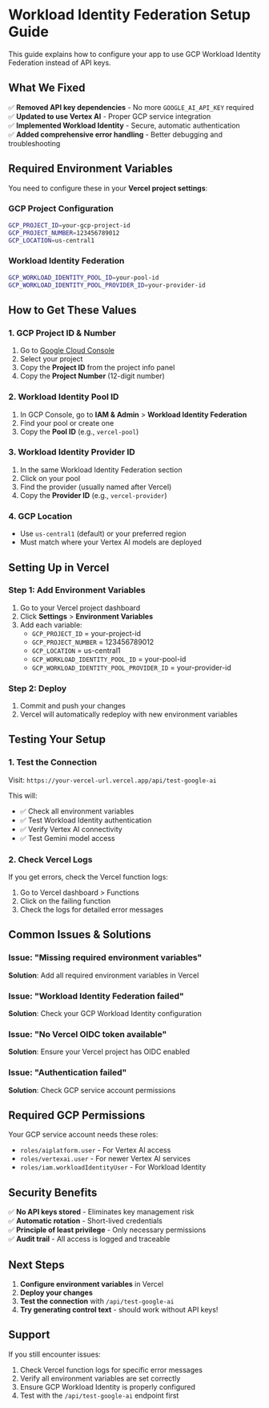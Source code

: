 # Workload Identity Federation Setup Guide

This guide explains how to configure your app to use GCP Workload Identity Federation instead of API keys.

## What We Fixed

✅ **Removed API key dependencies** - No more `GOOGLE_AI_API_KEY` required  
✅ **Updated to use Vertex AI** - Proper GCP service integration  
✅ **Implemented Workload Identity** - Secure, automatic authentication  
✅ **Added comprehensive error handling** - Better debugging and troubleshooting  

## Required Environment Variables

You need to configure these in your **Vercel project settings**:

### GCP Project Configuration
```bash
GCP_PROJECT_ID=your-gcp-project-id
GCP_PROJECT_NUMBER=123456789012
GCP_LOCATION=us-central1
```

### Workload Identity Federation
```bash
GCP_WORKLOAD_IDENTITY_POOL_ID=your-pool-id
GCP_WORKLOAD_IDENTITY_POOL_PROVIDER_ID=your-provider-id
```

## How to Get These Values

### 1. GCP Project ID & Number
1. Go to [Google Cloud Console](https://console.cloud.google.com/)
2. Select your project
3. Copy the **Project ID** from the project info panel
4. Copy the **Project Number** (12-digit number)

### 2. Workload Identity Pool ID
1. In GCP Console, go to **IAM & Admin** > **Workload Identity Federation**
2. Find your pool or create one
3. Copy the **Pool ID** (e.g., `vercel-pool`)

### 3. Workload Identity Provider ID
1. In the same Workload Identity Federation section
2. Click on your pool
3. Find the provider (usually named after Vercel)
4. Copy the **Provider ID** (e.g., `vercel-provider`)

### 4. GCP Location
- Use `us-central1` (default) or your preferred region
- Must match where your Vertex AI models are deployed

## Setting Up in Vercel

### Step 1: Add Environment Variables
1. Go to your Vercel project dashboard
2. Click **Settings** > **Environment Variables**
3. Add each variable:
   - `GCP_PROJECT_ID` = your-project-id
   - `GCP_PROJECT_NUMBER` = 123456789012
   - `GCP_LOCATION` = us-central1
   - `GCP_WORKLOAD_IDENTITY_POOL_ID` = your-pool-id
   - `GCP_WORKLOAD_IDENTITY_POOL_PROVIDER_ID` = your-provider-id

### Step 2: Deploy
1. Commit and push your changes
2. Vercel will automatically redeploy with new environment variables

## Testing Your Setup

### 1. Test the Connection
Visit: `https://your-vercel-url.vercel.app/api/test-google-ai`

This will:
- ✅ Check all environment variables
- ✅ Test Workload Identity authentication
- ✅ Verify Vertex AI connectivity
- ✅ Test Gemini model access

### 2. Check Vercel Logs
If you get errors, check the Vercel function logs:
1. Go to Vercel dashboard > Functions
2. Click on the failing function
3. Check the logs for detailed error messages

## Common Issues & Solutions

### Issue: "Missing required environment variables"
**Solution**: Add all required environment variables in Vercel

### Issue: "Workload Identity Federation failed"
**Solution**: Check your GCP Workload Identity configuration

### Issue: "No Vercel OIDC token available"
**Solution**: Ensure your Vercel project has OIDC enabled

### Issue: "Authentication failed"
**Solution**: Check GCP service account permissions

## Required GCP Permissions

Your GCP service account needs these roles:
- `roles/aiplatform.user` - For Vertex AI access
- `roles/vertexai.user` - For newer Vertex AI services
- `roles/iam.workloadIdentityUser` - For Workload Identity

## Security Benefits

✅ **No API keys stored** - Eliminates key management risk  
✅ **Automatic rotation** - Short-lived credentials  
✅ **Principle of least privilege** - Only necessary permissions  
✅ **Audit trail** - All access is logged and traceable  

## Next Steps

1. **Configure environment variables** in Vercel
2. **Deploy your changes**
3. **Test the connection** with `/api/test-google-ai`
4. **Try generating control text** - should work without API keys!

## Support

If you still encounter issues:
1. Check Vercel function logs for specific error messages
2. Verify all environment variables are set correctly
3. Ensure GCP Workload Identity is properly configured
4. Test with the `/api/test-google-ai` endpoint first

